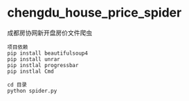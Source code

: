 # chengdu_house_price_spider
成都房协网新开盘房价文件爬虫

```
项目依赖
pip install beautifulsoup4
pip install unrar
pip instlal progressbar
pip instlal Cmd
```

```
cd 目录
python spider.py
```
